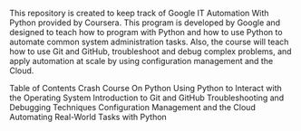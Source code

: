 This repository is created to keep track of Google IT Automation With Python provided by Coursera. This program is developed by Google and designed to teach how to program with Python and how to use Python to automate common system administration tasks. Also, the course will teach how to use Git and GitHub, troubleshoot and debug complex problems, and apply automation at scale by using configuration management and the Cloud.

Table of Contents
Crash Course On Python
Using Python to Interact with the Operating System
Introduction to Git and GitHub
Troubleshooting and Debugging Techniques
Configuration Management and the Cloud
Automating Real-World Tasks with Python
